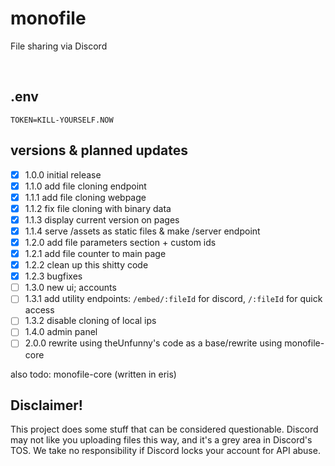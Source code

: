 # monofile
File sharing via Discord
 
<br>

## .env

```
TOKEN=KILL-YOURSELF.NOW
```

## versions & planned updates

- [X] 1.0.0 initial release
- [X] 1.1.0 add file cloning endpoint
- [X] 1.1.1 add file cloning webpage
- [X] 1.1.2 fix file cloning with binary data
- [X] 1.1.3 display current version on pages
- [X] 1.1.4 serve /assets as static files & make /server endpoint
- [X] 1.2.0 add file parameters section + custom ids
- [X] 1.2.1 add file counter to main page
- [X] 1.2.2 clean up this shitty code
- [X] 1.2.3 bugfixes
- [ ] 1.3.0 new ui; accounts
- [ ] 1.3.1 add utility endpoints: `/embed/:fileId` for discord, `/:fileId` for quick access
- [ ] 1.3.2 disable cloning of local ips
- [ ] 1.4.0 admin panel
- [ ] 2.0.0 rewrite using theUnfunny's code as a base/rewrite using monofile-core

also todo: monofile-core (written in eris)

## Disclaimer!
This project does some stuff that can be considered questionable. Discord may not like you uploading files this way, and it's a grey area in Discord's TOS. We take no responsibility if Discord locks your account for API abuse. 